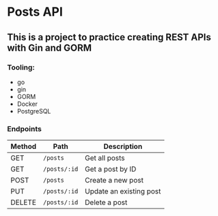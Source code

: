 # Posts API

## This is a project to practice creating REST APIs with Gin and GORM

### Tooling:
- go
- gin
- GORM
- Docker
- PostgreSQL

### Endpoints

| Method | Path           | Description             |
|--------|----------------|-------------------------|
| GET    | `/posts`       | Get all posts           |
| GET    | `/posts/:id`   | Get a post by ID        |
| POST   | `/posts`       | Create a new post       |
| PUT    | `/posts/:id`   | Update an existing post |
| DELETE | `/posts/:id`   | Delete a post           |
